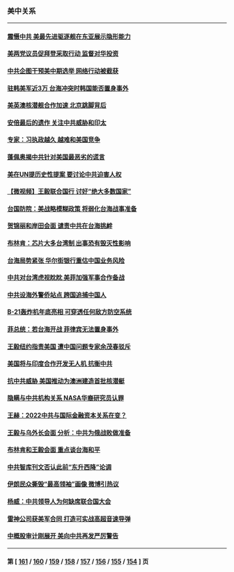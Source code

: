 ### 美中关系
---
#### [震慑中共 美最先进驱逐舰在东亚展示隐形能力](../../pages/nf1412576/n13833918.md) 
#### [美两党议员促拜登采取行动 监督对华投资](../../pages/nf1412576/n13833908.md) 
#### [中共企图干预美中期选举 网络行动被截获](../../pages/nf1412576/n13833877.md) 
#### [驻韩美军近3万 台海冲突时韩国能否置身事外](../../pages/nf1412576/n13833401.md) 
#### [美英澳核潜舰合作加速 北京跳脚背后](../../pages/nf1412576/n13833345.md) 
#### [安倍最后的遗作 关注中共威胁和印太](../../pages/nf1412576/n13833342.md) 
#### [专家：习执政越久 越难和美国竞争](../../pages/nf1412576/n13833282.md) 
#### [蓬佩奥揭中共针对美国最恶劣的谎言](../../pages/nf1412576/n13833370.md) 
#### [美在UN提历史性提案 要讨论中共迫害人权](../../pages/nf1412576/n13833221.md) 
#### [【微视频】王毅联合国行 讨好“绝大多数国家”](../../pages/nf1412576/n13833075.md) 
#### [台国防院：美战略模糊政策 将弱化台海战事准备](../../pages/nf1412576/n13833077.md) 
#### [贺锦丽和岸田会面 谴责中共在台海挑衅](../../pages/nf1412576/n13833009.md) 
#### [布林肯：芯片大多台湾制 出事恐有毁灭性影响](../../pages/nf1412576/n13832891.md) 
#### [台海局势紧张 华尔街银行重估中国业务风险](../../pages/nf1412576/n13832677.md) 
#### [中共对台湾虎视眈眈 美菲加强军事合作备战](../../pages/nf1412576/n13832254.md) 
#### [中共设海外警侨站点 跨国追捕中国人](../../pages/nf1412576/n13831540.md) 
#### [B-21轰炸机年底亮相 可穿透任何敌方防空系统](../../pages/nf1412576/n13830029.md) 
#### [菲总统：若台海开战 菲律宾无法置身事外](../../pages/nf1412576/n13832077.md) 
#### [王毅纽约指责美国 遭中国问题专家余茂春驳斥](../../pages/nf1412576/n13831846.md) 
#### [美国将与印度合作开发无人机 抗衡中共](../../pages/nf1412576/n13831718.md) 
#### [抗中共威胁 美国推动为澳洲建造首批核潜艇](../../pages/nf1412576/n13831658.md) 
#### [隐瞒与中共机构关系 NASA华裔研究员认罪](../../pages/nf1412576/n13831664.md) 
#### [王赫：2022中共与国际金融资本关系在变？](../../pages/nf1412576/n13831097.md) 
#### [王毅与乌外长会面 分析：中共为俄战败做准备](../../pages/nf1412576/n13831354.md) 
#### [布林肯和王毅会面 重点谈台海和平](../../pages/nf1412576/n13831438.md) 
#### [中共智库刊文否认此前“东升西降”论调](../../pages/nf1412576/n13831238.md) 
#### [伊朗民众撕毁“最高领袖”画像 微博引热议](../../pages/nf1412576/n13831443.md) 
#### [杨威：中共领导人为何缺席联合国大会](../../pages/nf1412576/n13830895.md) 
#### [雷神公司获美军合同 打造可实战高超音速导弹](../../pages/nf1412576/n13830998.md) 
#### [中概股审计刚展开 美向中共再发严厉警告](../../pages/nf1412576/n13830807.md) 

---
#### 第 [ [161](./161.md) / [160](./160.md) / [159](./159.md) / [158](./158.md) / [157](./157.md) / [156](./156.md) / [155](./155.md) / [154](./154.md) ] 页
